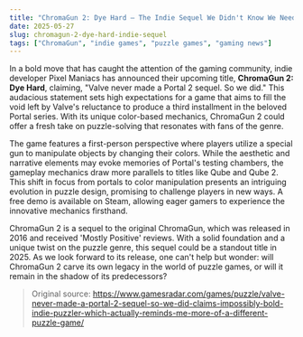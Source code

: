 ```yaml
---
title: "ChromaGun 2: Dye Hard – The Indie Sequel We Didn't Know We Needed"
date: 2025-05-27
slug: chromagun-2-dye-hard-indie-sequel
tags: ["ChromaGun", "indie games", "puzzle games", "gaming news"]
---
```


In a bold move that has caught the attention of the gaming community, indie developer Pixel Maniacs has announced their upcoming title, **ChromaGun 2: Dye Hard**, claiming, "Valve never made a Portal 2 sequel. So we did." This audacious statement sets high expectations for a game that aims to fill the void left by Valve's reluctance to produce a third installment in the beloved Portal series. With its unique color-based mechanics, ChromaGun 2 could offer a fresh take on puzzle-solving that resonates with fans of the genre.

The game features a first-person perspective where players utilize a special gun to manipulate objects by changing their colors. While the aesthetic and narrative elements may evoke memories of Portal's testing chambers, the gameplay mechanics draw more parallels to titles like Qube and Qube 2. This shift in focus from portals to color manipulation presents an intriguing evolution in puzzle design, promising to challenge players in new ways. A free demo is available on Steam, allowing eager gamers to experience the innovative mechanics firsthand.

ChromaGun 2 is a sequel to the original ChromaGun, which was released in 2016 and received 'Mostly Positive' reviews. With a solid foundation and a unique twist on the puzzle genre, this sequel could be a standout title in 2025. As we look forward to its release, one can't help but wonder: will ChromaGun 2 carve its own legacy in the world of puzzle games, or will it remain in the shadow of its predecessors?

> Original source: https://www.gamesradar.com/games/puzzle/valve-never-made-a-portal-2-sequel-so-we-did-claims-impossibly-bold-indie-puzzler-which-actually-reminds-me-more-of-a-different-puzzle-game/